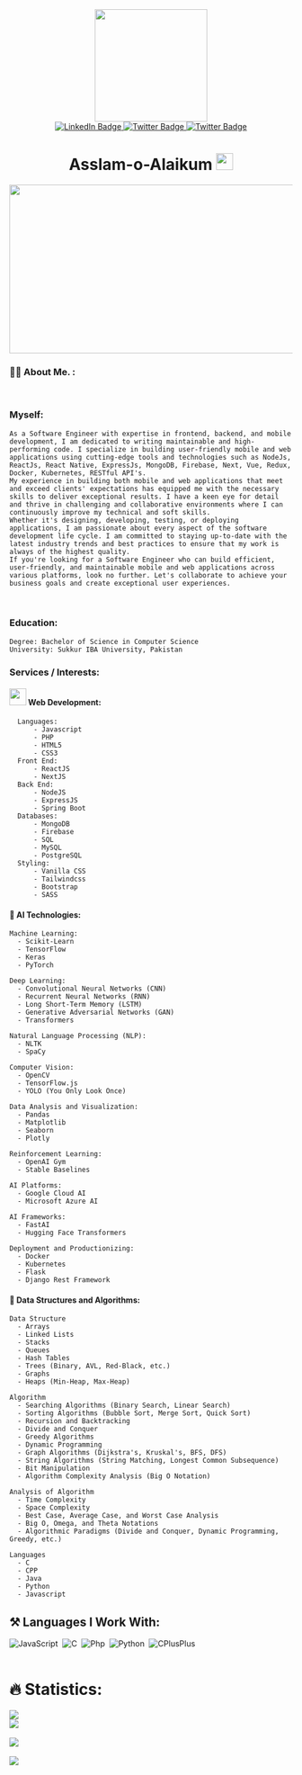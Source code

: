 
<div id="header" align="center">
  <img src="https://media3.giphy.com/media/igRW3jH2LcCVzMqi5F/giphy.gif" height="auto" width="200px"/>
</div>

<div align="center">
  <img src="https://komarev.com/ghpvc/?username=usamaBIftikhar&style=flat-square&color=blue" alt=""/>
</div>

<div id="badges" align="center">
  <a href="https://www.linkedin.com/in/usamabiniftikhardev/">
    <img src="https://img.shields.io/badge/LinkedIn-blue?style=flat&logo=linkedin&logoColor=white" alt="LinkedIn Badge"/>
  </a>
  <a href="https://twitter.com/IDKmbPrezi?t=KZDCxTuaaMgWhfu0JZXYtg&s=09">
    <img src="https://img.shields.io/badge/Twitter-blue?style=flat&logo=twitter&logoColor=white" alt="Twitter Badge"/>
  </a>
  <a href="usamabiniftikhar.dev@gmail.com">
    <img src="https://img.shields.io/badge/Gmail-D14836?style=flat&logo=gmail&logoColor=white" alt="Twitter Badge"/>
  </a>
</div>

<h1 align="center">
  Asslam-o-Alaikum
  <img src="https://media.giphy.com/media/hvRJCLFzcasrR4ia7z/giphy.gif" width="30px"/>
</h1>

<div align="center">
  <img src="https://media.giphy.com/media/qgQUggAC3Pfv687qPC/giphy.gif" width="600" height="300"/>
</div>

</hr>

### :woman_technologist: About Me. :
</br>

### Myself:
    As a Software Engineer with expertise in frontend, backend, and mobile development, I am dedicated to writing maintainable and high-performing code. I specialize in building user-friendly mobile and web applications using cutting-edge tools and technologies such as NodeJs, ReactJs, React Native, ExpressJs, MongoDB, Firebase, Next, Vue, Redux, Docker, Kubernetes, RESTful API's.
    My experience in building both mobile and web applications that meet and exceed clients' expectations has equipped me with the necessary skills to deliver exceptional results. I have a keen eye for detail and thrive in challenging and collaborative environments where I can continuously improve my technical and soft skills.
    Whether it's designing, developing, testing, or deploying applications, I am passionate about every aspect of the software development life cycle. I am committed to staying up-to-date with the latest industry trends and best practices to ensure that my work is always of the highest quality.
    If you're looking for a Software Engineer who can build efficient, user-friendly, and maintainable mobile and web applications across various platforms, look no further. Let's collaborate to achieve your business goals and create exceptional user experiences.

</br>

### Education:

    Degree: Bachelor of Science in Computer Science
    University: Sukkur IBA University, Pakistan

### Services / Interests:

#### <img src="https://media.giphy.com/media/WUlplcMpOCEmTGBtBW/giphy.gif" width="30"> Web Development:
      Languages:
          - Javascript
          - PHP
          - HTML5
          - CSS3
      Front End:
          - ReactJS
          - NextJS
      Back End:
          - NodeJS
          - ExpressJS
          - Spring Boot
      Databases:
          - MongoDB
          - Firebase
          - SQL
          - MySQL
          - PostgreSQL
      Styling:
          - Vanilla CSS
          - Tailwindcss
          - Bootstrap 
          - SASS

#### 🤖 AI Technologies:

    
    Machine Learning:
      - Scikit-Learn
      - TensorFlow
      - Keras
      - PyTorch
      
    Deep Learning:
      - Convolutional Neural Networks (CNN)
      - Recurrent Neural Networks (RNN)
      - Long Short-Term Memory (LSTM)
      - Generative Adversarial Networks (GAN)
      - Transformers
      
    Natural Language Processing (NLP):
      - NLTK
      - SpaCy
      
    Computer Vision:
      - OpenCV
      - TensorFlow.js
      - YOLO (You Only Look Once)
      
    Data Analysis and Visualization:
      - Pandas
      - Matplotlib
      - Seaborn
      - Plotly
      
    Reinforcement Learning:
      - OpenAI Gym
      - Stable Baselines
      
    AI Platforms:
      - Google Cloud AI
      - Microsoft Azure AI
      
    AI Frameworks:
      - FastAI
      - Hugging Face Transformers
      
    Deployment and Productionizing:
      - Docker
      - Kubernetes
      - Flask
      - Django Rest Framework

#### 🧮 Data Structures and Algorithms:

    Data Structure    
      - Arrays
      - Linked Lists
      - Stacks
      - Queues
      - Hash Tables
      - Trees (Binary, AVL, Red-Black, etc.)
      - Graphs
      - Heaps (Min-Heap, Max-Heap)
  
    Algorithm    
      - Searching Algorithms (Binary Search, Linear Search)
      - Sorting Algorithms (Bubble Sort, Merge Sort, Quick Sort)
      - Recursion and Backtracking
      - Divide and Conquer
      - Greedy Algorithms
      - Dynamic Programming
      - Graph Algorithms (Dijkstra's, Kruskal's, BFS, DFS)
      - String Algorithms (String Matching, Longest Common Subsequence)
      - Bit Manipulation
      - Algorithm Complexity Analysis (Big O Notation)
  
    Analysis of Algorithm    
      - Time Complexity
      - Space Complexity
      - Best Case, Average Case, and Worst Case Analysis
      - Big O, Omega, and Theta Notations
      - Algorithmic Paradigms (Divide and Conquer, Dynamic Programming, Greedy, etc.)

    Languages
      - C
      - CPP 
      - Java
      - Python
      - Javascript
  

</hr>

## ⚒️ Languages I Work With:
<div>
  <img src="https://img.shields.io/badge/JavaScript-F7DF1E?style=flat&logo=javascript&logoColor=black" title="JavaScript" alt="JavaScript" />&nbsp;
  <img src="https://img.shields.io/badge/C-00599C?style=flat&logo=c&logoColor=white" title="C" alt="C"/>&nbsp;
  <img src="https://img.shields.io/badge/PHP-777BB4?style=flat&logo=php&logoColor=white" title="Php" alt="Php"/>&nbsp;
  <img src="https://img.shields.io/badge/Python-14354C?style=flat&logo=python&logoColor=white" title="Python" alt="Python" />&nbsp;
  <img src="https://img.shields.io/badge/C%2B%2B-00599C?style=flat&logo=c%2B%2B&logoColor=white" title="CPlusPlus" alt="CPlusPlus"/>&nbsp;
</div>

</br>
<h1>🔥 Statistics:</h1> 
<div>
  <img src="https://github-readme-stats.vercel.app/api/top-langs/?username=usamaBIftikhar&layout=compact&theme=vision-friendly-dark"/>
</div>

<div>
  
  <img src="https://metrics.lecoq.io/usamaBIftikhar"/>
</div>

</br>

<div>
  <img src="https://streak-stats.demolab.com?user=usamaBIftikhar&theme=slateorange&hide_border=true&date_format=j%20M%5B%20Y%5D&background=042B53F9&ring=EBEBEB&border=EBEBEB"/>
</div>

</br>

<div>
  <img src="https://github-profile-trophy.vercel.app/?username=usamaBIftikhar"/>
</div>





